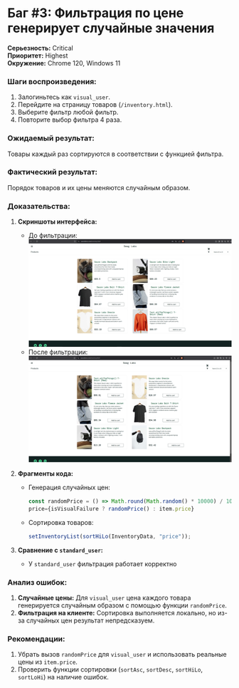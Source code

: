 # Баг #3: Фильтрация по цене генерирует случайные значения

**Серьезность:** Critical  
**Приоритет:** Highest  
**Окружение:** Chrome 120, Windows 11  

### Шаги воспроизведения:
1. Залогиньтесь как `visual_user`.
2. Перейдите на страницу товаров (`/inventory.html`).
3. Выберите фильтр любой фильтр.
4. Повторите выбор фильтра 4 раза.

### Ожидаемый результат:
Товары каждый раз сортируются в соответствии с функцией фильтра.

### Фактический результат:
Порядок товаров и их цены меняются случайным образом.

### Доказательства:
1. **Скриншоты интерфейса:**
   - До фильтрации:  
     ![До фильтрации](../../5_Additional_Materials/Screenshots/bug3_before_filter.png)
   - После фильтрации:  
     ![После фильтрации](../../5_Additional_Materials/Screenshots/bug3_after_filter.png)

2. **Фрагменты кода:**
   - Генерация случайных цен:
     ```javascript
     const randomPrice = () => Math.round(Math.random() * 10000) / 100;
     price={isVisualFailure ? randomPrice() : item.price}
     ```
   - Сортировка товаров:
     ```javascript
     setInventoryList(sortHiLo(InventoryData, "price"));
     ```

3. **Сравнение с `standard_user`:**
   - У `standard_user` фильтрация работает корректно

### Анализ ошибок:
1. **Случайные цены:** Для `visual_user` цена каждого товара генерируется случайным образом с помощью функции `randomPrice`.
2. **Фильтрация на клиенте:** Сортировка выполняется локально, но из-за случайных цен результат непредсказуем.

### Рекомендации:
1. Убрать вызов `randomPrice` для `visual_user` и использовать реальные цены из `item.price`.
2. Проверить функции сортировки (`sortAsc`, `sortDesc`, `sortHiLo`, `sortLoHi`) на наличие ошибок.